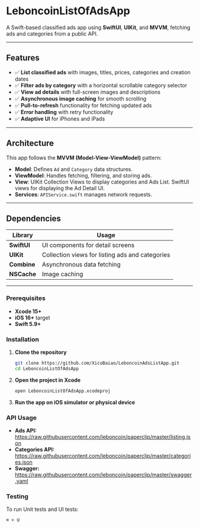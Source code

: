 # LeboncoinListOfAdsApp

A Swift-based classified ads app using **SwiftUI**, **UIKit**, and **MVVM**, fetching ads and categories from a public API.

---

## Features

- ✅ **List classified ads** with images, titles, prices, categories and creation dates
- ✅ **Filter ads by category** with a horizontal scrollable category selector  
- ✅ **View ad details** with full-screen images and descriptions  
- ✅ **Asynchronous image caching** for smooth scrolling  
- ✅ **Pull-to-refresh** functionality for fetching updated ads  
- ✅ **Error handling** with retry functionality  
- ✅ **Adaptive UI** for iPhones and iPads  

---

## Architecture

This app follows the **MVVM (Model-View-ViewModel)** pattern:

- **Model**: Defines `Ad` and `Category` data structures.
- **ViewModel**: Handles fetching, filtering, and storing ads.
- **View**: UIKit Collection Views to display categories and Ads List. SwiftUI views for displaying the Ad Detail UI.
- **Services**: `APIService.swift` manages network requests.

---

## Dependencies

| Library  | Usage  |
|----------|--------|
| **SwiftUI** | UI components for detail screens |
| **UIKit** | Collection views for listing ads and categories |
| **Combine** | Asynchronous data fetching |
| **NSCache** | Image caching |

---

### Prerequisites

- **Xcode 15+**
- **iOS 16+** target
- **Swift 5.9+**

###  Installation

1. **Clone the repository**
   ```bash
   git clone https://github.com/XicoBaiao/LeboncoinAdsListApp.git
   cd LeboncoinListOfAdsApp

2. **Open the project in Xcode**
   ```bash
   open LeboncoinListOfAdsApp.xcodeproj

3. **Run the app on iOS simulator or physical device**

### API Usage

- **Ads API:** https://raw.githubusercontent.com/leboncoin/paperclip/master/listing.json
- **Categories API:** https://raw.githubusercontent.com/leboncoin/paperclip/master/categories.json
- **Swagger:** https://raw.githubusercontent.com/leboncoin/paperclip/master/swagger.yaml

### Testing

To run Unit tests and UI tests:
```bash
⌘ + U
